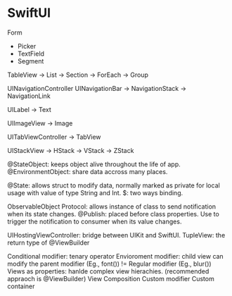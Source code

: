 #  SwiftUI

Form
- Picker
- TextField
- Segment

TableView
-> List
-> Section
-> ForEach
-> Group

UINavigationController
UINavigationBar
-> NavigationStack
-> NavigationLink

UILabel
-> Text

UIImageView
-> Image

UITabViewController
-> TabView

UIStackView
-> HStack
-> VStack
-> ZStack


@StateObject: keeps object alive throughout the life of app.
@EnvironmentObject: share data accross many places.

@State: allows struct to modify data, normally marked as private for local usage with value of type String and Int.
$: two ways binding.

ObservableObject Protocol: allows instance of class to send notification when its state changes. 
@Publish: placed before class properties. Use to trigger the notification to consumer when its value changes.

UIHostingViewController: bridge between UIKit and SwiftUI.
TupleView: the return type of @ViewBuilder

Conditional modifier: tenary operator
Envioroment modifier: child view can modify the parent modifier (Eg., font()) != Regular modifier (Eg., blur())
Views as properties: hanlde complex view hierachies. (recommended appraoch is @ViewBuilder)
View Composition
Custom modifier
Custom container


